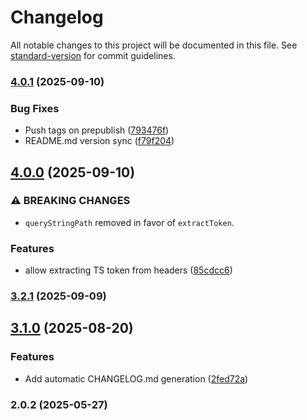 # Changelog

All notable changes to this project will be documented in this file. See [standard-version](https://github.com/conventional-changelog/standard-version) for commit guidelines.

### [4.0.1](https://github.com/julianitor/truesign-fastify-hook/compare/v4.0.0...v4.0.1) (2025-09-10)


### Bug Fixes

* Push tags on prepublish ([793476f](https://github.com/julianitor/truesign-fastify-hook/commit/793476fc944ec1e53882aea04763a28a0cebddf9))
* README.md version sync ([f79f204](https://github.com/julianitor/truesign-fastify-hook/commit/f79f204b69028a0529618586b522279deb57e94d))

## [4.0.0](https://github.com/julianitor/truesign-fastify-hook/compare/v3.2.1...v4.0.0) (2025-09-10)


### ⚠ BREAKING CHANGES

* `queryStringPath` removed in favor of `extractToken`.

### Features

* allow extracting TS token from headers ([85cdcc6](https://github.com/julianitor/truesign-fastify-hook/commit/85cdcc6916d8e0c38ed399250270e12f9b577cd2))

### [3.2.1](https://github.com/julianitor/truesign-fastify-hook/compare/v3.2.0...v3.2.1) (2025-09-09)

## [3.1.0](https://github.com/julianitor/truesign-fastify-hook/compare/v3.0.1...v3.1.0) (2025-08-20)


### Features

* Add automatic CHANGELOG.md generation ([2fed72a](https://github.com/julianitor/truesign-fastify-hook/commit/2fed72ae8423cfd68d771cc257a4ea0d14832a4c))

### 2.0.2 (2025-05-27)
